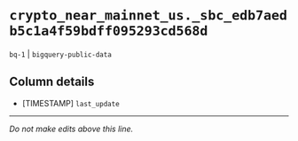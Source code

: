 # `crypto_near_mainnet_us._sbc_edb7aedb5c1a4f59bdff095293cd568d`
`bq-1` | `bigquery-public-data`

## Column details
* [TIMESTAMP] `last_update`

-------------------------------------------------------------------------------
*Do not make edits above this line.*
